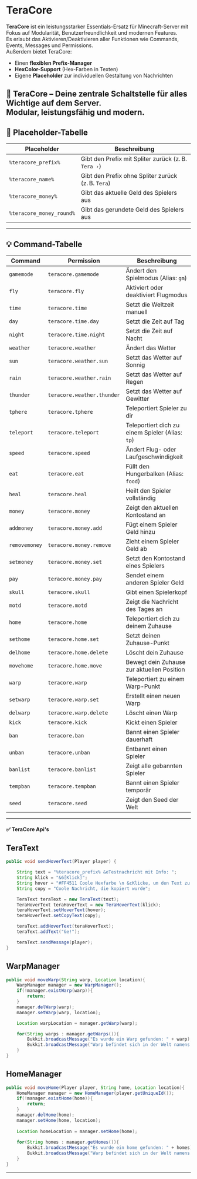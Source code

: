 # TeraCore

**TeraCore** ist ein leistungsstarker Essentials-Ersatz für Minecraft-Server mit Fokus auf Modularität, Benutzerfreundlichkeit und modernen Features.  
Es erlaubt das Aktivieren/Deaktivieren aller Funktionen wie Commands, Events, Messages und Permissions.  
Außerdem bietet TeraCore:

- Einen **flexiblen Prefix-Manager**
- **HexColor-Support** (Hex-Farben in Texten)
- Eigene **Placeholder** zur individuellen Gestaltung von Nachrichten


🎉 **TeraCore – Deine zentrale Schaltstelle für alles Wichtige auf dem Server.**  
Modular, leistungsfähig und modern.
---


## 🎯 Placeholder-Tabelle

| Placeholder         | Beschreibung                                     |
|-----------------------|----------------------------------------------------|
| `%teracore_prefix%`   | Gibt den Prefix mit Spliter zurück (z. B. `Tera ›`) |
| `%teracore_name%`     | Gibt den Prefix ohne Spliter zurück (z. B. `Tera`) |
| `%teracore_money%`    | Gibt das aktuelle Geld des Spielers aus           |
| `%teracore_money_round%`       | Gibt das gerundete Geld des Spielers aus          |

---

## 💡 Command-Tabelle

| Command     | Permission                | Beschreibung                                 |
|--------------|-----------------------------|-------------------------------------------------|
| `gamemode`   | `teracore.gamemode`         | Ändert den Spielmodus (Alias: `gm`)            |
| `fly`        | `teracore.fly`              | Aktiviert oder deaktiviert Flugmodus           |
| `time`       | `teracore.time`             | Setzt die Weltzeit manuell                     |
| `day`        | `teracore.time.day`         | Setzt die Zeit auf Tag                         |
| `night`      | `teracore.time.night`       | Setzt die Zeit auf Nacht                       |
| `weather`    | `teracore.weather`          | Ändert das Wetter                              |
| `sun`        | `teracore.weather.sun`      | Setzt das Wetter auf Sonnig                    |
| `rain`       | `teracore.weather.rain`     | Setzt das Wetter auf Regen                     |
| `thunder`    | `teracore.weather.thunder`  | Setzt das Wetter auf Gewitter                  |
| `tphere`     | `teracore.tphere`           | Teleportiert Spieler zu dir                    |
| `teleport`   | `teracore.teleport`         | Teleportiert dich zu einem Spieler (Alias: `tp`)|
| `speed`      | `teracore.speed`            | Ändert Flug- oder Laufgeschwindigkeit          |
| `eat`        | `teracore.eat`              | Füllt den Hungerbalken (Alias: `food`)         |
| `heal`       | `teracore.heal`             | Heilt den Spieler vollständig                  |
| `money`      | `teracore.money`            | Zeigt den aktuellen Kontostand an              |
| `addmoney`   | `teracore.money.add`        | Fügt einem Spieler Geld hinzu                  |
| `removemoney` | `teracore.money.remove`     | Zieht einem Spieler Geld ab                    |
| `setmoney`   | `teracore.money.set`        | Setzt den Kontostand eines Spielers            |
| `pay`        | `teracore.money.pay`        | Sendet einem anderen Spieler Geld              |
| `skull`      | `teracore.skull`            | Gibt einen Spielerkopf                         |
| `motd`       | `teracore.motd`             | Zeigt die Nachricht des Tages an               |
| `home`       | `teracore.home`             | Teleportiert dich zu deinem Zuhause            |
| `sethome`    | `teracore.home.set`         | Setzt deinen Zuhause-Punkt                     |
| `delhome`    | `teracore.home.delete`      | Löscht dein Zuhause                            |
| `movehome`   | `teracore.home.move`        | Bewegt dein Zuhause zur aktuellen Position     |
| `warp`       | `teracore.warp`             | Teleportiert zu einem Warp-Punkt               |
| `setwarp`    | `teracore.warp.set`         | Erstellt einen neuen Warp                      |
| `delwarp`    | `teracore.warp.delete`      | Löscht einen Warp                              |
| `kick`       | `teracore.kick`             | Kickt einen Spieler                            |
| `ban`        | `teracore.ban`              | Bannt einen Spieler dauerhaft                  |
| `unban`      | `teracore.unban`            | Entbannt einen Spieler                         |
| `banlist`    | `teracore.banlist`          | Zeigt alle gebannten Spieler                   |
| `tempban`    | `teracore.tempban`          | Bannt einen Spieler temporär                   |
| `seed`       | `teracore.seed`             | Zeigt den Seed der Welt                        |

---

#### ✅ TeraCore Api's

## TeraText
```java
public void sendHoverText(Player player) {

    String text = "%teracore_prefix% &eTestnachricht mit Info: ";
    String klick = "&6[Klick]";
    String hover = "#FF4511 Coole Hexfarbe \n &cKlicke, um den Text zu kopieren";
    String copy = "Coole Nachricht, die kopiert wurde";

    TeraText teraText = new TeraText(text);
    TeraHoverText teraHoverText = new TeraHoverText(klick);
    teraHoverText.setHoverText(hover);
    teraHoverText.setCopyText(copy);

    teraText.addHoverText(teraHoverText);
    teraText.addText("&e!");

    teraText.sendMessage(player);
}
```

## WarpManager
```java
public void moveWarp(String warp, Location location){
	WarpManager manager = new WarpManager();
	if(!manager.existWarp(warp)){
		return;
	}
	manager.delWarp(warp);
	manager.setWarp(warp, location);

	Location warpLocation = manager.getWarp(warp);

	for(String warps : manager.getWarps()){
		Bukkit.broadcastMessage("Es wurde ein Warp gefunden: " + warp);
		Bukkit.broadcastMessage("Warp befindet sich in der Welt namens: " + warpLocation.getWorld().getName());
	}
}
```

## HomeManager
```java
public void moveHome(Player player, String home, Location location){
	HomeManager manager = new HomeManager(player.getUniqueId());
	if(!manager.existHome(home)){
		return;
	}
	manager.delHome(home);
	manager.setHome(home, location);
	
	Location homeLocation = manager.setHome(home);
	
	for(String homes : manager.getHomes()){
		Bukkit.broadcastMessage("Es wurde ein home gefunden: " + homes);
		Bukkit.broadcastMessage("Warp befindet sich in der Welt namens: " + homeLocation.getWorld().getName());
	}
}
```


---